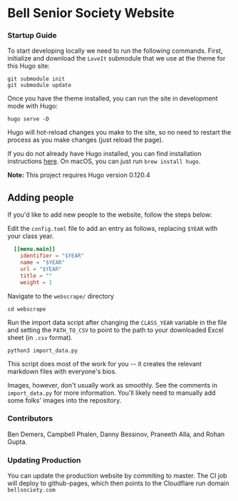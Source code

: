 # Bell Senior Society Website

### Startup Guide

To start developing locally we need to run the following commands. First, initialize and download the `LoveIt` submodule that we use at the theme for this Hugo site:

```
git submodule init
git submodule update
```

Once you have the theme installed, you can run the site in development mode with Hugo:

```
hugo serve -D
```

Hugo will hot-reload changes you make to the site, so no need to restart the process as you make changes (just reload the page).

If you do not already have Hugo installed, you can find installation instructions [here](https://gohugo.io/getting-started/installing/). On macOS, you can just run `brew install hugo`.

**Note:** This project requires Hugo version 0.120.4

## Adding people

If you'd like to add new people to the website, follow the steps below:

Edit the `config.toml` file to add an entry as follows, replacing `$YEAR`
with your class year.

```toml
  [[menu.main]]
    identifier = "$YEAR"
    name = "$YEAR"
    url = "$YEAR"
    title = ""
    weight = 1
```

Navigate to the `webscrape/` directory

    cd webscrape

Run the import data script after changing the `CLASS_YEAR` variable in the file
and setting the `PATH_TO_CSV` to point to the path to your downloaded Excel
sheet (in `.csv` format).

    python3 import_data.py

This script does most of the work for you -- it creates the relevant markdown
files with everyone's bios.

Images, however, don't usually work as smoothly. See the comments in
`import_data.py` for more information. You'll likely need to manually add some
folks' images into the repository.

### Contributors

Ben Demers, Campbell Phalen, Danny Bessinov, Praneeth Alla, and Rohan Gupta.

### Updating Production

You can update the production website by commiting to master. The CI job will
deploy to github-pages, which then points to the Cloudflare run domain `bellsociety.com`
